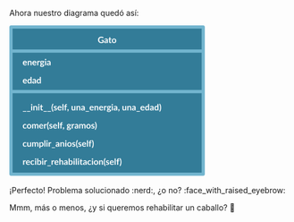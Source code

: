 Ahora nuestro diagrama quedó así:

<img src="https://raw.githubusercontent.com/MumukiProject/mumuki-guia-python3-polimorfismo-python-v-2021/master/assets/clases_3_1647957366945.3.svg" alt="clases_3_1647957366945.3.svg" width="350px" height="auto">

¡Perfecto! Problema solucionado :nerd:, ¿o no? :face_with_raised_eyebrow:

Mmm, más o menos, ¿y si queremos rehabilitar un caballo? :horse:


